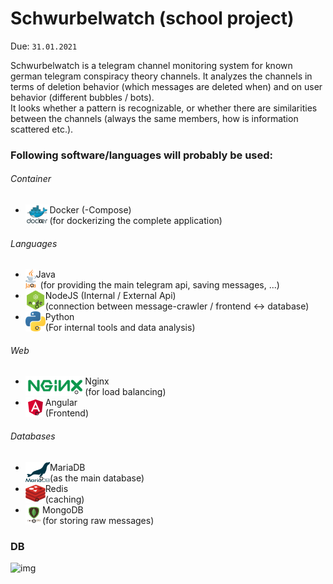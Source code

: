 # Schwurbelwatch (school project)
Due: `31.01.2021`  
  
Schwurbelwatch is a telegram channel monitoring system for known german telegram conspiracy theory channels.
It analyzes the channels in terms of deletion behavior (which messages are deleted when) and on user behavior (different bubbles / bots).  
It looks whether a pattern is recognizable, or whether there are similarities between the channels (always the same members, how is information scattered etc.).

### Following software/languages will probably be used:

###### Container
* <img src="assets/docker.png" height="32px" align="left">Docker (-Compose) 
  * (for dockerizing the complete application)

###### Languages
* <img src="assets/java.png" height="32px" align="left">Java 
  * (for providing the main telegram api, saving messages, ...)
* <img src="assets/nodejs.png" height="32px" align="left">NodeJS (Internal / External Api) 
  * (connection between message-crawler / frontend <-> database)
* <img src="assets/python.png" height="32px" align="left">Python
  * (For internal tools and data analysis)

###### Web
* <img src="assets/nginx.png" height="32px" align="left">Nginx 
  * (for load balancing)
* <img src="assets/angular.png" height="32px" align="left">Angular 
  * (Frontend)

###### Databases
* <img src="assets/mariadb.png" height="32px" align="left">MariaDB 
  * (as the main database)
* <img src="assets/redis.png" height="32px" align="left">Redis 
  * (caching)
* <img src="assets/mongodb.png" height="32px" align="left">MongoDB
  * (for storing raw messages)

### DB
![img](https://i.imgur.com/YpmQavy.png)

